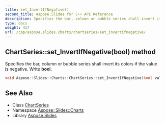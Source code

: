 ```yaml
---
title: set_InvertIfNegative()
second_title: Aspose.Slides for C++ API Reference
description: Specifies the bar, column or bubble series shall invert its colors if the value is negative. Write bool.
type: docs
weight: 417
url: /cpp/aspose.slides.charts/chartseries/set_invertifnegative/
---
```

## ChartSeries::set_InvertIfNegative(bool) method


Specifies the bar, column or bubble series shall invert its colors if the value is negative. Write **bool**.

```cpp
void Aspose::Slides::Charts::ChartSeries::set_InvertIfNegative(bool value) override
```

## See Also

* Class [ChartSeries](./)
* Namespace [Aspose::Slides::Charts](../)
* Library [Aspose.Slides](../../)